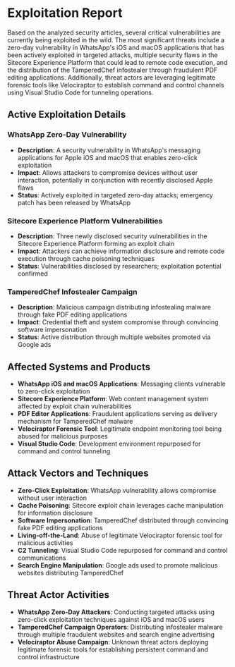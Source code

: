 # Exploitation Report

Based on the analyzed security articles, several critical vulnerabilities are currently being exploited in the wild. The most significant threats include a zero-day vulnerability in WhatsApp's iOS and macOS applications that has been actively exploited in targeted attacks, multiple security flaws in the Sitecore Experience Platform that could lead to remote code execution, and the distribution of the TamperedChef infostealer through fraudulent PDF editing applications. Additionally, threat actors are leveraging legitimate forensic tools like Velociraptor to establish command and control channels using Visual Studio Code for tunneling operations.

## Active Exploitation Details

### WhatsApp Zero-Day Vulnerability
- **Description**: A security vulnerability in WhatsApp's messaging applications for Apple iOS and macOS that enables zero-click exploitation
- **Impact**: Allows attackers to compromise devices without user interaction, potentially in conjunction with recently disclosed Apple flaws
- **Status**: Actively exploited in targeted zero-day attacks; emergency patch has been released by WhatsApp

### Sitecore Experience Platform Vulnerabilities
- **Description**: Three newly disclosed security vulnerabilities in the Sitecore Experience Platform forming an exploit chain
- **Impact**: Attackers can achieve information disclosure and remote code execution through cache poisoning techniques
- **Status**: Vulnerabilities disclosed by researchers; exploitation potential confirmed

### TamperedChef Infostealer Campaign
- **Description**: Malicious campaign distributing infostealing malware through fake PDF editing applications
- **Impact**: Credential theft and system compromise through convincing software impersonation
- **Status**: Active distribution through multiple websites promoted via Google ads

## Affected Systems and Products

- **WhatsApp iOS and macOS Applications**: Messaging clients vulnerable to zero-click exploitation
- **Sitecore Experience Platform**: Web content management system affected by exploit chain vulnerabilities
- **PDF Editor Applications**: Fraudulent applications serving as delivery mechanism for TamperedChef malware
- **Velociraptor Forensic Tool**: Legitimate endpoint monitoring tool being abused for malicious purposes
- **Visual Studio Code**: Development environment repurposed for command and control tunneling

## Attack Vectors and Techniques

- **Zero-Click Exploitation**: WhatsApp vulnerability allows compromise without user interaction
- **Cache Poisoning**: Sitecore exploit chain leverages cache manipulation for information disclosure
- **Software Impersonation**: TamperedChef distributed through convincing fake PDF editing applications
- **Living-off-the-Land**: Abuse of legitimate Velociraptor forensic tool for malicious activities
- **C2 Tunneling**: Visual Studio Code repurposed for command and control communications
- **Search Engine Manipulation**: Google ads used to promote malicious websites distributing TamperedChef

## Threat Actor Activities

- **WhatsApp Zero-Day Attackers**: Conducting targeted attacks using zero-click exploitation techniques against iOS and macOS users
- **TamperedChef Campaign Operators**: Distributing infostealer malware through multiple fraudulent websites and search engine advertising
- **Velociraptor Abuse Campaign**: Unknown threat actors deploying legitimate forensic tools for establishing persistent command and control infrastructure